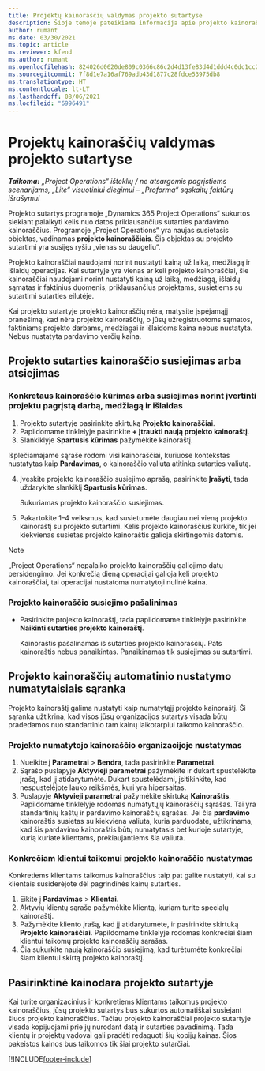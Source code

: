 ```yaml
---
title: Projektų kainoraščių valdymas projekto sutartyse
description: Šioje temoje pateikiama informacija apie projekto kainoraščius projekto sutartyse.
author: rumant
ms.date: 03/30/2021
ms.topic: article
ms.reviewer: kfend
ms.author: rumant
ms.openlocfilehash: 824026d0620de809c0366c86c2d4d13fe83d4d1ddd4c0dc1cc2645ff712705d5
ms.sourcegitcommit: 7f8d1e7a16af769adb43d1877c28fdce53975db8
ms.translationtype: HT
ms.contentlocale: lt-LT
ms.lasthandoff: 08/06/2021
ms.locfileid: "6996491"
---
```

# <a name="manage-project-price-lists-on-project-contracts"></a>Projektų kainoraščių valdymas projekto sutartyse

_**Taikoma:** „Project Operations“ išteklių / ne atsargomis pagrįstiems scenarijams, „Lite“ visuotiniui diegimui – „Proforma“ sąskaitų faktūrų išrašymui_

Projekto sutartys programoje „Dynamics 365 Project Operations“ sukurtos siekiant palaikyti kelis nuo datos priklausančius sutarties pardavimo kainoraščius. Programoje „Project Operations“ yra naujas susietasis objektas, vadinamas **projekto kainoraščiais**. Šis objektas su projekto sutartimi yra susijęs ryšiu „vienas su daugeliu“.

Projekto kainoraščiai naudojami norint nustatyti kainą už laiką, medžiagą ir išlaidų operacijas. Kai sutartyje yra vienas ar keli projekto kainoraščiai, šie kainoraščiai naudojami norint nustatyti kainą už laiką, medžiagą, išlaidų sąmatas ir faktinius duomenis, priklausančius projektams, susietiems su sutartimi sutarties eilutėje.

Kai projekto sutartyje projekto kainoraščių nėra, matysite įspėjamąjį pranešimą, kad nėra projekto kainoraščių, o jūsų užregistruotoms sąmatos, faktiniams projekto darbams, medžiagai ir išlaidoms kaina nebus nustatyta. Nebus nustatyta pardavimo verčių kaina.

## <a name="associate-or-unassociate-a-project-price-list-on-a-project-contract"></a>Projekto sutarties kainoraščio susiejimas arba atsiejimas

### <a name="create-or-associate-a-specific-price-list-for-estimating-project-based-work-material-and-expenses"></a>Konkretaus kainoraščio kūrimas arba susiejimas norint įvertinti projektu pagrįstą darbą, medžiagą ir išlaidas

1. Projekto sutartyje pasirinkite skirtuką **Projekto kainoraščiai**.
2. Papildomame tinklelyje pasirinkite **+ Įtraukti naują projekto kainoraštį**.
3. Slankiklyje **Spartusis kūrimas** pažymėkite kainoraštį. 

  Išplečiamajame sąraše rodomi visi kainoraščiai, kuriuose kontekstas nustatytas kaip **Pardavimas**, o kainoraščio valiuta atitinka sutarties valiutą.
  
4. Įveskite projekto kainoraščio susiejimo aprašą, pasirinkite **Įrašyti**, tada uždarykite slankiklį **Spartusis kūrimas**.

   Sukuriamas projekto kainoraščio susiejimas.
   
5. Pakartokite 1–4 veiksmus, kad susietumėte daugiau nei vieną projekto kainoraštį su projekto sutartimi. Kelis projekto kainoraščius kurkite, tik jei kiekvienas susietas projekto kainoraštis galioja skirtingomis datomis.

> [!NOTE]
> „Project Operations“ nepalaiko projekto kainoraščių galiojimo datų persidengimo. Jei konkrečią dieną operacijai galioja keli projekto kainoraščiai, tai operacijai nustatoma numatytoji nulinė kaina.

### <a name="remove-a-project-price-list-association"></a>Projekto kainoraščio susiejimo pašalinimas

- Pasirinkite projekto kainoraštį, tada papildomame tinklelyje pasirinkite **Naikinti sutarties projekto kainoraštį**. 

  Kainoraštis pašalinamas iš sutarties projekto kainoraščių. Pats kainoraštis nebus panaikintas. Panaikinamas tik susiejimas su sutartimi.

## <a name="set-up-automatic-defaulting-of-project-price-lists-on-a-contract"></a>Projekto kainoraščių automatinio nustatymo numatytaisiais sąranka

Projekto kainoraštį galima nustatyti kaip numatytąjį projekto kainoraštį. Ši sąranka užtikrina, kad visos jūsų organizacijos sutartys visada būtų pradedamos nuo standartinio tam kainų laikotarpiui taikomo kainoraščio.

### <a name="set-up-the-organizational-default-for-project-price-lists"></a>Projekto numatytojo kainoraščio organizacijoje nustatymas

1. Nueikite į **Parametrai** > **Bendra**, tada pasirinkite **Parametrai**.
2. Sąrašo puslapyje **Aktyvieji parametrai** pažymėkite ir dukart spustelėkite įrašą, kad jį atidarytumėte. Dukart spustelėdami, įsitikinkite, kad nespustelėjote lauko reikšmės, kuri yra hipersaitas. 
3. Puslapyje **Aktyvieji parametrai** pažymėkite skirtuką **Kainoraštis**. Papildomame tinklelyje rodomas numatytųjų kainoraščių sąrašas. Tai yra standartinių kaštų ir pardavimo kainoraščių sąrašas. Jei čia **pardavimo** kainoraštis susietas su kiekviena valiuta, kuria parduodate, užtikrinama, kad šis pardavimo kainoraštis būtų numatytasis bet kurioje sutartyje, kurią kuriate klientams, prekiaujantiems šia valiuta.

### <a name="set-up-a-customer-specific-project-price-list"></a>Konkrečiam klientui taikomui projekto kainoraščio nustatymas

Konkretiems klientams taikomus kainoraščius taip pat galite nustatyti, kai su klientais susiderėjote dėl pagrindinės kainų sutarties.

1. Eikite į **Pardavimas** > **Klientai**.
2. Aktyvių klientų sąraše pažymėkite klientą, kuriam turite specialų kainoraštį.
3. Pažymėkite kliento įrašą, kad jį atidarytumėte, ir pasirinkite skirtuką **Projekto kainoraščiai**. Papildomame tinklelyje rodomas konkrečiai šiam klientui taikomų projekto kainoraščių sąrašas. 
4. Čia sukurkite naują kainoraščio susiejimą, kad turėtumėte konkrečiai šiam klientui skirtą projekto kainoraštį.

## <a name="custom-pricing-on-a-project-contract"></a>Pasirinktinė kainodara projekto sutartyje

Kai turite organizacinius ir konkretiems klientams taikomus projekto kainoraščius, jūsų projekto sutartys bus sukurtos automatiškai susiejant šiuos projekto kainoraščius. Tačiau projekto kainoraščiai projekto sutartyje visada kopijuojami prie jų nurodant datą ir sutarties pavadinimą. Tada klientų ir projektų vadovai gali pradėti redaguoti šių kopijų kainas. Šios pakeistos kainos bus taikomos tik šiai projekto sutarčiai.


[!INCLUDE[footer-include](../includes/footer-banner.md)]
